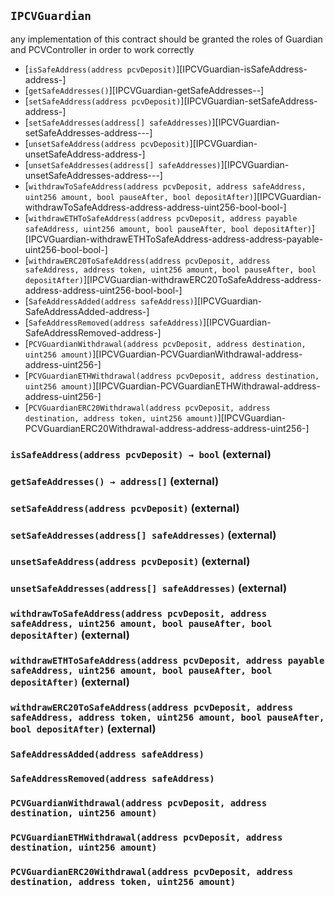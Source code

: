 ## <span id="IPCVGuardian"></span> `IPCVGuardian`

any implementation of this contract should be granted the roles of Guardian and PCVController in order to work correctly

- [`isSafeAddress(address pcvDeposit)`][IPCVGuardian-isSafeAddress-address-]
- [`getSafeAddresses()`][IPCVGuardian-getSafeAddresses--]
- [`setSafeAddress(address pcvDeposit)`][IPCVGuardian-setSafeAddress-address-]
- [`setSafeAddresses(address[] safeAddresses)`][IPCVGuardian-setSafeAddresses-address---]
- [`unsetSafeAddress(address pcvDeposit)`][IPCVGuardian-unsetSafeAddress-address-]
- [`unsetSafeAddresses(address[] safeAddresses)`][IPCVGuardian-unsetSafeAddresses-address---]
- [`withdrawToSafeAddress(address pcvDeposit, address safeAddress, uint256 amount, bool pauseAfter, bool depositAfter)`][IPCVGuardian-withdrawToSafeAddress-address-address-uint256-bool-bool-]
- [`withdrawETHToSafeAddress(address pcvDeposit, address payable safeAddress, uint256 amount, bool pauseAfter, bool depositAfter)`][IPCVGuardian-withdrawETHToSafeAddress-address-address-payable-uint256-bool-bool-]
- [`withdrawERC20ToSafeAddress(address pcvDeposit, address safeAddress, address token, uint256 amount, bool pauseAfter, bool depositAfter)`][IPCVGuardian-withdrawERC20ToSafeAddress-address-address-address-uint256-bool-bool-]
- [`SafeAddressAdded(address safeAddress)`][IPCVGuardian-SafeAddressAdded-address-]
- [`SafeAddressRemoved(address safeAddress)`][IPCVGuardian-SafeAddressRemoved-address-]
- [`PCVGuardianWithdrawal(address pcvDeposit, address destination, uint256 amount)`][IPCVGuardian-PCVGuardianWithdrawal-address-address-uint256-]
- [`PCVGuardianETHWithdrawal(address pcvDeposit, address destination, uint256 amount)`][IPCVGuardian-PCVGuardianETHWithdrawal-address-address-uint256-]
- [`PCVGuardianERC20Withdrawal(address pcvDeposit, address destination, address token, uint256 amount)`][IPCVGuardian-PCVGuardianERC20Withdrawal-address-address-address-uint256-]
### <span id="IPCVGuardian-isSafeAddress-address-"></span> `isSafeAddress(address pcvDeposit) → bool` (external)



### <span id="IPCVGuardian-getSafeAddresses--"></span> `getSafeAddresses() → address[]` (external)



### <span id="IPCVGuardian-setSafeAddress-address-"></span> `setSafeAddress(address pcvDeposit)` (external)



### <span id="IPCVGuardian-setSafeAddresses-address---"></span> `setSafeAddresses(address[] safeAddresses)` (external)



### <span id="IPCVGuardian-unsetSafeAddress-address-"></span> `unsetSafeAddress(address pcvDeposit)` (external)



### <span id="IPCVGuardian-unsetSafeAddresses-address---"></span> `unsetSafeAddresses(address[] safeAddresses)` (external)



### <span id="IPCVGuardian-withdrawToSafeAddress-address-address-uint256-bool-bool-"></span> `withdrawToSafeAddress(address pcvDeposit, address safeAddress, uint256 amount, bool pauseAfter, bool depositAfter)` (external)



### <span id="IPCVGuardian-withdrawETHToSafeAddress-address-address-payable-uint256-bool-bool-"></span> `withdrawETHToSafeAddress(address pcvDeposit, address payable safeAddress, uint256 amount, bool pauseAfter, bool depositAfter)` (external)



### <span id="IPCVGuardian-withdrawERC20ToSafeAddress-address-address-address-uint256-bool-bool-"></span> `withdrawERC20ToSafeAddress(address pcvDeposit, address safeAddress, address token, uint256 amount, bool pauseAfter, bool depositAfter)` (external)



### <span id="IPCVGuardian-SafeAddressAdded-address-"></span> `SafeAddressAdded(address safeAddress)`



### <span id="IPCVGuardian-SafeAddressRemoved-address-"></span> `SafeAddressRemoved(address safeAddress)`



### <span id="IPCVGuardian-PCVGuardianWithdrawal-address-address-uint256-"></span> `PCVGuardianWithdrawal(address pcvDeposit, address destination, uint256 amount)`



### <span id="IPCVGuardian-PCVGuardianETHWithdrawal-address-address-uint256-"></span> `PCVGuardianETHWithdrawal(address pcvDeposit, address destination, uint256 amount)`



### <span id="IPCVGuardian-PCVGuardianERC20Withdrawal-address-address-address-uint256-"></span> `PCVGuardianERC20Withdrawal(address pcvDeposit, address destination, address token, uint256 amount)`



